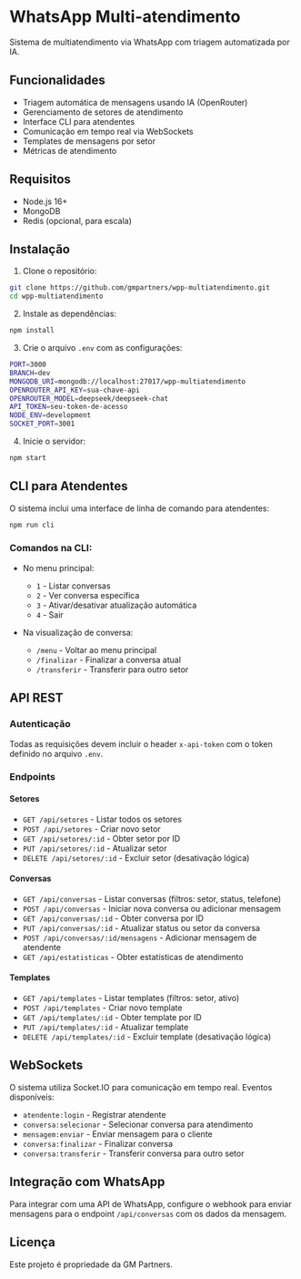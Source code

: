 # WhatsApp Multi-atendimento

Sistema de multiatendimento via WhatsApp com triagem automatizada por IA.

## Funcionalidades

- Triagem automática de mensagens usando IA (OpenRouter)
- Gerenciamento de setores de atendimento
- Interface CLI para atendentes
- Comunicação em tempo real via WebSockets
- Templates de mensagens por setor
- Métricas de atendimento

## Requisitos

- Node.js 16+
- MongoDB
- Redis (opcional, para escala)

## Instalação

1. Clone o repositório:
```bash
git clone https://github.com/gmpartners/wpp-multiatendimento.git
cd wpp-multiatendimento
```

2. Instale as dependências:
```bash
npm install
```

3. Crie o arquivo `.env` com as configurações:
```bash
PORT=3000
BRANCH=dev
MONGODB_URI=mongodb://localhost:27017/wpp-multiatendimento
OPENROUTER_API_KEY=sua-chave-api
OPENROUTER_MODEL=deepseek/deepseek-chat
API_TOKEN=seu-token-de-acesso
NODE_ENV=development
SOCKET_PORT=3001
```

4. Inicie o servidor:
```bash
npm start
```

## CLI para Atendentes

O sistema inclui uma interface de linha de comando para atendentes:

```bash
npm run cli
```

### Comandos na CLI:

- No menu principal:
  - `1` - Listar conversas
  - `2` - Ver conversa específica
  - `3` - Ativar/desativar atualização automática
  - `4` - Sair

- Na visualização de conversa:
  - `/menu` - Voltar ao menu principal
  - `/finalizar` - Finalizar a conversa atual
  - `/transferir` - Transferir para outro setor

## API REST

### Autenticação

Todas as requisições devem incluir o header `x-api-token` com o token definido no arquivo `.env`.

### Endpoints

#### Setores

- `GET /api/setores` - Listar todos os setores
- `POST /api/setores` - Criar novo setor
- `GET /api/setores/:id` - Obter setor por ID
- `PUT /api/setores/:id` - Atualizar setor
- `DELETE /api/setores/:id` - Excluir setor (desativação lógica)

#### Conversas

- `GET /api/conversas` - Listar conversas (filtros: setor, status, telefone)
- `POST /api/conversas` - Iniciar nova conversa ou adicionar mensagem
- `GET /api/conversas/:id` - Obter conversa por ID
- `PUT /api/conversas/:id` - Atualizar status ou setor da conversa
- `POST /api/conversas/:id/mensagens` - Adicionar mensagem de atendente
- `GET /api/estatisticas` - Obter estatísticas de atendimento

#### Templates

- `GET /api/templates` - Listar templates (filtros: setor, ativo)
- `POST /api/templates` - Criar novo template
- `GET /api/templates/:id` - Obter template por ID
- `PUT /api/templates/:id` - Atualizar template
- `DELETE /api/templates/:id` - Excluir template (desativação lógica)

## WebSockets

O sistema utiliza Socket.IO para comunicação em tempo real. Eventos disponíveis:

- `atendente:login` - Registrar atendente
- `conversa:selecionar` - Selecionar conversa para atendimento
- `mensagem:enviar` - Enviar mensagem para o cliente
- `conversa:finalizar` - Finalizar conversa
- `conversa:transferir` - Transferir conversa para outro setor

## Integração com WhatsApp

Para integrar com uma API de WhatsApp, configure o webhook para enviar mensagens para o endpoint `/api/conversas` com os dados da mensagem.

## Licença

Este projeto é propriedade da GM Partners.
